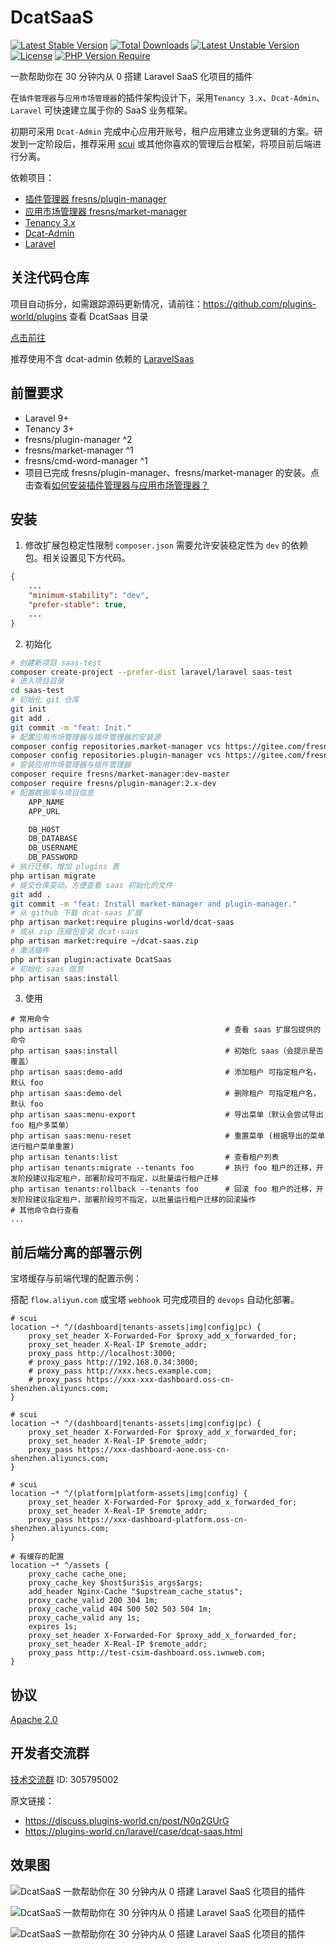 # DcatSaaS

[![Latest Stable Version](http://poser.pugx.org/plugins-world/dcat-saas/v)](https://packagist.org/packages/plugins-world/dcat-saas)
[![Total Downloads](http://poser.pugx.org/plugins-world/dcat-saas/downloads)](https://packagist.org/packages/plugins-world/dcat-saas)
[![Latest Unstable Version](http://poser.pugx.org/plugins-world/dcat-saas/v/unstable)](https://packagist.org/packages/plugins-world/dcat-saas) [![License](http://poser.pugx.org/plugins-world/dcat-saas/license)](https://packagist.org/packages/plugins-world/dcat-saas)
[![PHP Version Require](http://poser.pugx.org/plugins-world/dcat-saas/require/php)](https://packagist.org/packages/plugins-world/dcat-saas)

一款帮助你在 30 分钟内从 0 搭建 Laravel SaaS 化项目的插件

在`插件管理器`与`应用市场管理器`的插件架构设计下，采用`Tenancy 3.x`、`Dcat-Admin`、`Laravel` 可快速建立属于你的 SaaS 业务框架。

初期可采用 `Dcat-Admin` 完成中心应用开账号，租户应用建立业务逻辑的方案。研发到一定阶段后，推荐采用 [scui](https://lolicode.gitee.io/scui-doc/) 或其他你喜欢的管理后台框架，将项目前后端进行分离。

依赖项目：
- [插件管理器 fresns/plugin-manager](http://gitee.com/fresns/plugin-manager)
- [应用市场管理器 fresns/market-manager](https://gitee.com/fresns/market-manager)
- [Tenancy 3.x](https://tenancyforlaravel.com/)
- [Dcat-Admin](http://www.dcatadmin.com/)
- [Laravel](https://laravel.com/)

## 关注代码仓库
项目自动拆分，如需跟踪源码更新情况，请前往：https://github.com/plugins-world/plugins 查看 DcatSaas 目录

[点击前往](https://github.com/plugins-world/plugins)

推荐使用不含 dcat-admin 依赖的 [LaravelSaas](https://github.com/plugins-world/plugins/tree/master/LaravelSaas)

## 前置要求

- Laravel 9+
- Tenancy 3+
- fresns/plugin-manager ^2
- fresns/market-manager ^1
- fresns/cmd-word-manager ^1
- 项目已完成 fresns/plugin-manager、fresns/market-manager 的安装。点击查看[如何安装插件管理器与应用市场管理器？](https://discuss.plugins-world.cn/post/hYJORaBi)


## 安装
1. 修改扩展包稳定性限制
`composer.json` 需要允许安装稳定性为 `dev` 的依赖包。相关设置见下方代码。
```json
{
    ...
    "minimum-stability": "dev",
    "prefer-stable": true,
    ...
}
```

2. 初始化
```bash
# 创建新项目 saas-test
composer create-project --prefer-dist laravel/laravel saas-test
# 进入项目目录
cd saas-test
# 初始化 git 仓库
git init
git add .
git commit -m "feat: Init."
# 配置应用市场管理器与插件管理器的安装源
composer config repositories.market-manager vcs https://gitee.com/fresns/market-manager
composer config repositories.plugin-manager vcs https://gitee.com/fresns/plugin-manager
# 安装应用市场管理器与插件管理器
composer require fresns/market-manager:dev-master
composer require fresns/plugin-manager:2.x-dev
# 配置数据库与项目信息
	APP_NAME
	APP_URL

	DB_HOST
	DB_DATABASE
	DB_USERNAME
	DB_PASSWORD
# 执行迁移，增加 plugins 表
php artisan migrate
# 提交仓库变动。方便查看 saas 初始化的文件
git add .
git commit -m "feat: Install market-manager and plugin-manager."
# 从 github 下载 dcat-saas 扩展
php artisan market:require plugins-world/dcat-saas
# 或从 zip 压缩包安装 dcat-saas
php artisan market:require ~/dcat-saas.zip
# 激活插件
php artisan plugin:activate DcatSaas
# 初始化 saas 信息
php artisan saas:install
```

3. 使用
```
# 常用命令
php artisan saas                                # 查看 saas 扩展包提供的命令
php artisan saas:install                        # 初始化 saas（会提示是否覆盖）
php artisan saas:demo-add                       # 添加租户 可指定租户名，默认 foo
php artisan saas:demo-del                       # 删除租户 可指定租户名，默认 foo
php artisan saas:menu-export                    # 导出菜单（默认会尝试导出 foo 租户多菜单）
php artisan saas:menu-reset                     # 重置菜单 (根据导出的菜单进行租户菜单重置)
php artisan tenants:list                        # 查看租户列表
php artisan tenants:migrate --tenants foo       # 执行 foo 租户的迁移，开发阶段建议指定租户，部署阶段可不指定，以批量运行租户迁移
php artisan tenants:rollback --tenants foo      # 回滚 foo 租户的迁移，开发阶段建议指定租户，部署阶段可不指定，以批量运行租户迁移的回滚操作
# 其他命令自行查看
...
```

## 前后端分离的部署示例
宝塔缓存与前端代理的配置示例：

搭配 `flow.aliyun.com` 或宝塔 `webhook` 可完成项目的 `devops` 自动化部署。
```
# scui
location ~* ^/(dashboard|tenants-assets|img|config|pc) {
    proxy_set_header X-Forwarded-For $proxy_add_x_forwarded_for;
    proxy_set_header X-Real-IP $remote_addr;
    proxy_pass http://localhost:3000;
    # proxy_pass http://192.168.0.34:3000;
    # proxy_pass http://xxx.hecs.example.com;
    # proxy_pass https://xxx-xxx-dashboard.oss-cn-shenzhen.aliyuncs.com;
}

# scui
location ~* ^/(dashboard|tenants-assets|img|config|pc) {
    proxy_set_header X-Forwarded-For $proxy_add_x_forwarded_for;
    proxy_set_header X-Real-IP $remote_addr;
    proxy_pass https://xxx-dashboard-aone.oss-cn-shenzhen.aliyuncs.com;
}

# scui
location ~* ^/(platform|platform-assets|img|config) {
    proxy_set_header X-Forwarded-For $proxy_add_x_forwarded_for;
    proxy_set_header X-Real-IP $remote_addr;
    proxy_pass https://xxx-dashboard-platform.oss-cn-shenzhen.aliyuncs.com;
}

# 有缓存的配置
location ~* ^/assets {
    proxy_cache cache_one;
    proxy_cache_key $host$uri$is_args$args;
    add_header Nginx-Cache "$upstream_cache_status";
    proxy_cache_valid 200 304 1m;
    proxy_cache_valid 404 500 502 503 504 1m;
    proxy_cache_valid any 1s;
    expires 1s;
    proxy_set_header X-Forwarded-For $proxy_add_x_forwarded_for;
    proxy_set_header X-Real-IP $remote_addr;
    proxy_pass http://test-csim-dashboard.oss.iwnweb.com;
}
```

## 协议
[Apache 2.0](https://github.com/plugins-world/dcat-saas/blob/master/LICENSE)

## 开发者交流群
[技术交流群](https://qm.qq.com/cgi-bin/qm/qr?k=JdZJTPzOEsDo3gCR1ENENRXqWPmM-67l&jump_from=webapi&authKey=5EZ6xwqKptmf3U3QMT/IkclubXceZt2JWqkiQbfwXiELv2d4roHTMX32MmBWoi4q) ID: 305795002

原文链接：
- https://discuss.plugins-world.cn/post/N0q2GUrG
- https://plugins-world.cn/laravel/case/dcat-saas.html

## 效果图

![DcatSaaS 一款帮助你在 30 分钟内从 0 搭建 Laravel SaaS 化项目的插件](https://cdn.learnku.com/uploads/images/202302/16/6324/JnBeTBNu64.jpg!large)

![DcatSaaS 一款帮助你在 30 分钟内从 0 搭建 Laravel SaaS 化项目的插件](https://cdn.learnku.com/uploads/images/202302/16/6324/m2ar2ULu3V.jpg!large)

![DcatSaaS 一款帮助你在 30 分钟内从 0 搭建 Laravel SaaS 化项目的插件](https://cdn.learnku.com/uploads/images/202302/16/6324/lAWSmbrDWR.png!large)
